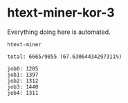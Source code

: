 # htext-miner-kor-3

Everything doing here is automated.

```
htext-miner

total: 6665/9855 (67.63064434297311%)

job0: 1205
job1: 1397
job2: 1312
job3: 1440
job4: 1311
```